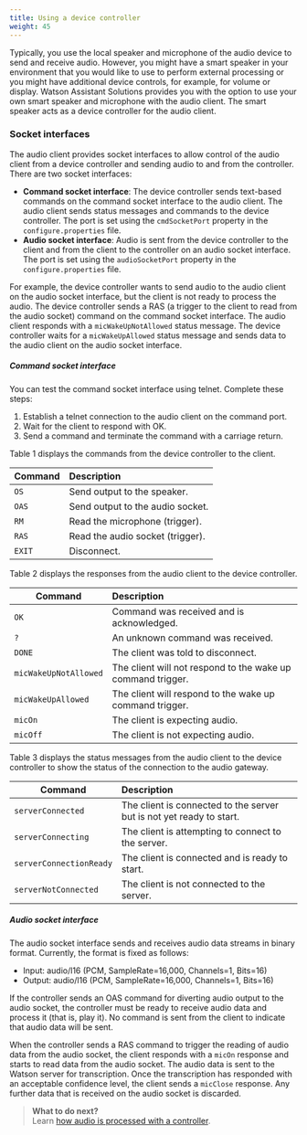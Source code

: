 ```yaml
---
title: Using a device controller
weight: 45
---
```


Typically, you use the local speaker and microphone of the audio device to send and receive audio. However, you might have a smart speaker in your environment that you would like to use to perform external processing or you might have additional device controls, for example, for volume or display. Watson Assistant Solutions provides you with the option to use your own smart speaker and microphone with the audio client. The smart speaker acts as a device controller for the audio client. 

### Socket interfaces

The audio client provides socket interfaces to allow control of the audio client from a device controller and sending audio to and from the controller.  There are two socket interfaces:

  - **Command socket interface**: The device controller sends text-based commands on the command socket interface to the audio client.  The audio client sends status messages and commands to the device controller. The port is set using the  `cmdSocketPort` property in the `configure.properties` file.
  - **Audio socket interface**: Audio is sent from the device controller to the client and from the client to the controller on an audio socket interface. The port is set using the  `audioSocketPort` property in the `configure.properties` file.

For example, the device controller wants to send audio to the audio client on the audio socket interface, but the client is not ready to process the audio. The device controller sends a RAS (a trigger to the client to read from the audio socket) command on the command socket interface.  The audio client responds with a `micWakeUpNotAllowed` status message.  The device controller waits for a `micWakeUpAllowed` status message and sends data to the audio client on the audio socket interface.

##### Command socket interface

You can test the command socket interface using telnet. Complete these steps:
1. Establish a telnet connection to the audio client on the command port.
2. Wait for the client to respond with OK.
3. Send a command and terminate the command with a carriage return.

Table 1 displays the commands from the device controller to the client.

|Command |Description|
|-----|:-------------------------------|
| `OS`   |Send output to the speaker.|
| `OAS`  |Send output to the audio socket. |
| `RM`   |Read the microphone (trigger).  |
| `RAS`  |Read the audio socket (trigger).|
| `EXIT` |Disconnect.|

Table 2 displays the responses from the audio client to the device controller.

|Command |Description|
|-----|:-------------------------------|
| `OK`   |Command was received and is acknowledged.|
| `?`  | An unknown command was received. |
| `DONE`   |The client was told to disconnect.  |
| `micWakeUpNotAllowed`  |The client will not respond to the wake up command trigger.|
| `micWakeUpAllowed` |The client will respond to the wake up command trigger.|
| `micOn` | The client is expecting audio.  |
| `micOff` |The client is not expecting audio.

Table 3 displays the status messages from the audio client to the device controller to show the status of the connection to the audio gateway.

|Command |Description|
|-----|:-------------------------------|
| `serverConnected`  | The client is connected to the server but is not yet ready to start.  |
| `serverConnecting`  | The client is attempting to connect to the server.  |
| `serverConnectionReady`   | The client is connected and is ready to start. |
| `serverNotConnected `  | The client is not connected to the server. |

##### Audio socket interface

The audio socket interface sends and receives audio data streams in binary format. Currently, the format is fixed as follows:
  - Input: audio/l16 (PCM, SampleRate=16,000, Channels=1, Bits=16)
  - Output: audio/l16 (PCM, SampleRate=16,000, Channels=1, Bits=16)

If the controller sends an OAS command for diverting audio output to the audio socket, the controller must be ready to receive audio data and process it (that is, play it). No command is sent from the client to indicate that audio data will be sent.

When the controller sends a RAS command to trigger the reading of audio data from the audio socket, the client responds with a `micOn` response and starts to read data from the audio socket. The audio data is sent to the Watson server for transcription. Once the transcription has responded with an acceptable confidence level, the client sends a `micClose` response. Any further data that is received on the audio socket is discarded.

> **What to do next?**<br/>
Learn [how audio is processed with a controller]({{site.baseurl}}/audio/how_it_works_audio_controller/).
